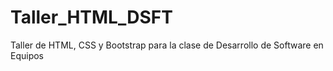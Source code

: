 # Taller_HTML_DSFT
Taller de HTML, CSS y Bootstrap para la clase de Desarrollo de Software en Equipos
